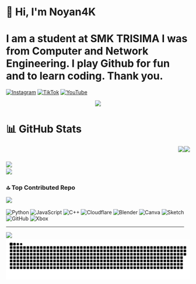 # 👋 Hi, I'm Noyan4K  
# I am a student at SMK TRISIMA I was from Computer and Network Engineering. I play Github for fun and to learn coding. Thank you.

[![Instagram](https://img.shields.io/badge/Instagram-%23E4405F.svg?logo=Instagram&logoColor=white)](https://instagram.com/noyan4k) 
[![TikTok](https://img.shields.io/badge/TikTok-%23000000.svg?logo=TikTok&logoColor=white)](https://tiktok.com/@noyan4k) [![YouTube](https://img.shields.io/badge/YouTube-%23FF0000.svg?logo=YouTube&logoColor=white)](https://youtube.com/@noyan4k) 
<div align="center">
  <img height="299" src="https://i.pinimg.com/originals/09/33/df/0933dff960df6245c00323ecd9e01afa.gif"  />
</div>

###
# 📊 GitHub Stats
<img align="right" height="232" src="https://i.pinimg.com/736x/13/2f/c3/132fc39cbde1007156cf41d30cacb9f3.jpg"  />
<div align="right">
  <img src="https://visitor-badge.laobi.icu/badge?page_id=noyan4k.noyan4k&left_color=darkred&right_color=crimson&left_text=lieble"  />
</div>

###
###
![](https://github-readme-stats.vercel.app/api?username=Noyan4K&theme=shadow_red&hide_border=false&include_all_commits=false&count_private=false)<br/>
![](https://nirzak-streak-stats.vercel.app/?user=Noyan4K&theme=shadow_red&hide_border=false)<br/>

### 🔝 Top Contributed Repo
![](https://github-contributor-stats.vercel.app/api?username=Noyan4K&limit=5&theme=shadow_red&combine_all_yearly_contributions=true)

![Python](https://img.shields.io/badge/python-3670A0?style=plastic&logo=python&logoColor=ffdd54) ![JavaScript](https://img.shields.io/badge/javascript-%23323330.svg?style=plastic&logo=javascript&logoColor=%23F7DF1E) ![C++](https://img.shields.io/badge/c++-%2300599C.svg?style=plastic&logo=c%2B%2B&logoColor=white) ![Cloudflare](https://img.shields.io/badge/Cloudflare-F38020?style=plastic&logo=Cloudflare&logoColor=white) ![Blender](https://img.shields.io/badge/blender-%23F5792A.svg?style=plastic&logo=blender&logoColor=white) ![Canva](https://img.shields.io/badge/Canva-%2300C4CC.svg?style=plastic&logo=Canva&logoColor=white) ![Sketch](https://img.shields.io/badge/Sketch-FFB387?style=plastic&logo=sketch&logoColor=black) ![GitHub](https://img.shields.io/badge/github-%23121011.svg?style=plastic&logo=github&logoColor=white) ![Xbox](https://img.shields.io/badge/xbox-%23107C10.svg?style=plastic&logo=xbox&logoColor=white)

---
[![](https://visitcount.itsvg.in/api?id=Noyan4K&icon=5&color=4)](https://visitcount.itsvg.in)
![Snake animation](https://raw.githubusercontent.com/Noyan4K/snk/refs/heads/manual-run-output/docker/github-contribution-grid-snake-dark.svg)

